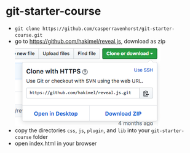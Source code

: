 git-starter-course
==================

* `git clone https://github.com/casperravenhorst/git-starter-course.git`
* go to https://github.com/hakimel/reveal.js, download as zip
  ![download button](https://github.com/casperravenhorst/git-starter-course/raw/master/download-button.png)
* copy the directories `css`, `js`, `plugin`, and `lib` into your `git-starter-course` folder
* open index.html in your browser
